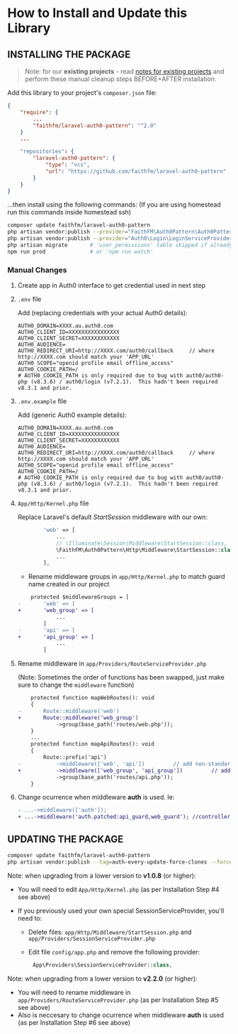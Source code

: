 # How to Install and Update  this Library

## INSTALLING THE PACKAGE

> Note: for our **existing projects** - read [notes for existing projects](docs/installation-existing-project-additional-steps.md) and perform these manual cleanup steps BEFORE+AFTER installation.

Add this library to your project's `composer.json` file:

```json
{
    "require": {
        ...
        "faithfm/laravel-auth0-pattern": "^2.0"
    }
    ...

    "repositories": {
        "laravel-auth0-pattern": {
            "type": "vcs",
            "url": "https://github.com/faithfm/laravel-auth0-pattern"
        }
    }
}
```

...then install using the following commands:
(If you are using homestead run this commands inside homestead ssh)

```bash
composer update faithfm/laravel-auth0-pattern
php artisan vendor:publish --provider="FaithFM\Auth0Pattern\Auth0PatternServiceProvider" --force
php artisan vendor:publish --provider="Auth0\Login\LoginServiceProvider" --force
php artisan migrate       # 'user_permissions' table skipped if already exists
npm run prod              # or 'npm run watch'
```

### Manual Changes

1. Create app in Auth0 interface to get credential used in next step

2. `.env` file

   Add (replacing credentials with your actual Auth0 details):

   ```env
   AUTH0_DOMAIN=XXXX.au.auth0.com
   AUTH0_CLIENT_ID=XXXXXXXXXXXXXXXX
   AUTH0_CLIENT_SECRET=XXXXXXXXXXXX
   AUTH0_AUDIENCE=
   AUTH0_REDIRECT_URI=http://XXXX.com/auth0/callback     // where http://XXXX.com should match your 'APP_URL'
   AUTH0_SCOPE="openid profile email offline_access"
   AUTH0_COOKIE_PATH=/
   # AUTH0_COOKIE_PATH is only required due to bug with auth0/auth0-php (v8.3.6) / auth0/login (v7.2.1).  This hadn't been required v8.3.1 and prior.
   ```

3. `.env.example` file

   Add (generic Auth0 example details):

   ```env
   AUTH0_DOMAIN=XXXX.au.auth0.com
   AUTH0_CLIENT_ID=XXXXXXXXXXXXXXXX
   AUTH0_CLIENT_SECRET=XXXXXXXXXXXX
   AUTH0_AUDIENCE=
   AUTH0_REDIRECT_URI=http://XXXX.com/auth0/callback     // where http://XXXX.com should match your 'APP_URL'
   AUTH0_SCOPE="openid profile email offline_access"
   AUTH0_COOKIE_PATH=/
   # AUTH0_COOKIE_PATH is only required due to bug with auth0/auth0-php (v8.3.6) / auth0/login (v7.2.1).  This hadn't been required v8.3.1 and prior.
   ```

4. `App/Http/Kernel.php` file

   Replace Laravel's default *StartSession* middleware with our own:

   ```php
           'web' => [
               ...
               // \Illuminate\Session\Middleware\StartSession::class,      // replace with...
               \FaithFM\Auth0Pattern\Http\Middleware\StartSession::class,  // ...the class from Auth0Pattern - which doesn't create hundreds of session files when request contains 'api_token=XXXX'
               ...
           ],
   
   ```

   * Rename middleware groups in `app/Http/Kernel.php` to match guard name created in our project

   ```diff
       protected $middlewareGroups = [
   -       'web' => [
   +       'web_group' => [
               ...
           ]
   -       'api' => [
   +       'api_group' => [
               ...
           ]
   ```

5. Rename middleware in `app/Providers/RouteServiceProvider.php`

   (Note: Sometimes the order of functions has been swapped, just make sure to change the `middleware` function)

   ```diff
       protected function mapWebRoutes(): void
       {
   -       Route::middleware('web')
   +       Route::middleware('web_group')
               ->group(base_path('routes/web.php'));
       }
       ...
       protected function mapApiRoutes(): void
       {
           Route::prefix('api')
   -           ->middleware(['web', 'api'])         // add non-standard 'web' middleware option for API routes too - to allow authentication using session cookies instead of api_token etc
   +           ->middleware(['web_group', 'api_group'])         // add non-standard 'web' middleware option for API routes too - to allow authentication using session cookies instead of api_token etc
               ->group(base_path('routes/api.php'));
       }    
   ```

6. Change ocurrence when middleware **auth** is used. Ie:

   ```diff
   - ...->middleware(['auth']);
   + ...->middleware('auth.patched:api_guard,web_guard'); //controller constructors using api and web guards
   ```

   

## UPDATING THE PACKAGE

```bash
composer update faithfm/laravel-auth0-pattern
php artisan vendor:publish --tag=auth-every-update-force-clones --force
```

Note: when upgrading from a lower version to **v1.0.8** (or higher):

* You will need to edit `App/Http/Kernel.php` (as per Installation Step #4 see above)

* If you previously used your own special SessionServiceProvider, you'll need to:

  * Delete files: `app/Http/Middleware/StartSession.php` and `app/Providers/SessionServiceProvider.php`

  * Edit file `config/app.php` and remove the following provider:

```php
        App\Providers\SessionServiceProvider::class,
```

Note: when upgrading from a lower version to **v2.2.0** (or higher):

* You will need to rename middleware in `app/Providers/RouteServiceProvider.php` (as per Installation Step #5 see above)
* Also is neccesary to change ocurrence when middleware **auth** is used (as per Installation Step #6 see above)
